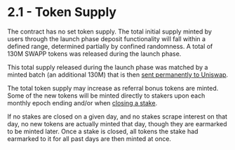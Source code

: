 # 2.1 - Token Supply

The contract has no set token supply. The total initial supply minted by users through the launch phase deposit functionality will fall within a defined range, determined partially by confined randomness. A total of 130M SWAPP tokens was released during the launch phase.

This total supply released during the launch phase was matched by a minted batch (an additional 130M) that is then [sent permanently to Uniswap](../liquidity-transformer-epoch/).

The total token supply may increase as referral bonus tokens are minted. Some of the new tokens will be minted directly to stakers upon each monthly epoch ending and/or when [closing a stake](../circulation-epoch/staking/closing-stakes.md).

If no stakes are closed on a given day, and no stakes scrape interest on that day, no new tokens are actually minted that day, though they are earmarked to be minted later. Once a stake is closed, all tokens the stake had earmarked to it for all past days are then minted at once.
